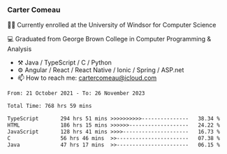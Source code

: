 ### Carter Comeau

🙋‍♂️ Currently enrolled at the University of Windsor for Computer Science

💻 Graduated from George Brown College in Computer Programming & Analysis

- ⚒️ Java / TypeScript / C / Python
- ⚙️ Angular / React / React Native / Ionic / Spring / ASP.net
- 📫 How to reach me: cartercomeau@icloud.com

<!--START_SECTION:waka-->

```txt
From: 21 October 2021 - To: 26 November 2023

Total Time: 768 hrs 59 mins

TypeScript       294 hrs 51 mins >>>>>>>>>>---------------   38.34 %
HTML             186 hrs 15 mins >>>>>>-------------------   24.22 %
JavaScript       128 hrs 41 mins >>>>---------------------   16.73 %
C                56 hrs 46 mins  >>-----------------------   07.38 %
Java             47 hrs 17 mins  >>-----------------------   06.15 %
```

<!--END_SECTION:waka-->
